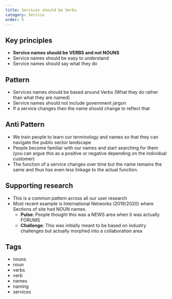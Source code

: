 ```yaml
---
title: Services should be Verbs
category: Service
order: 5
---
```


## Key principles ##
- **Service names should be VERBS and not NOUNS**
- Service names should be easy to understand
- Service names should say what they do

## Pattern
- Services names should be based around Verbs (What they do rather than what they are named)
- Service names should not include government jargon
- If a service changes then the name should change to reflect that

## Anti Pattern
- We train people to learn our terminology and names so that they can navigate the public sector landscape
- People become familiar with our names and start searching for them (you can argue this as a positive or negative depending on the individual customer)
- The function of a service changes over time but the name remains the same and thus has even less linkage to the actual function.

## Supporting research
- This is a common pattern across all our user research
- Most recent example is International Networks (2019/2020) where Sections of site had NOUN names.
   - **Pulse**:  People thought this was a NEWS area when it was actually FORUMS
   - **Challenge**:  This was initially meant to be based on industry challenges but actually morphed into a collaboration area


## Tags
- nouns
- noun
- verbs
- verb
- names
- naming
- services
